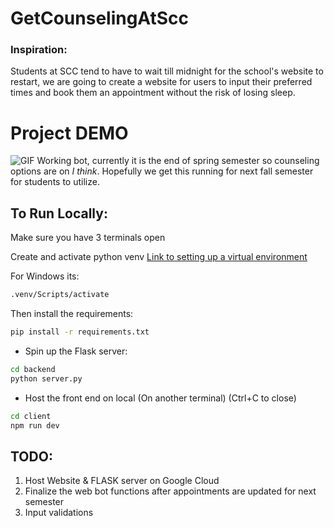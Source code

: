 # GetCounselingAtScc
### Inspiration: 
Students at SCC tend to have to wait till midnight for the school's website to restart, we are going to create a website for users to input their preferred times and book them an appointment without the risk of losing sleep.

# Project DEMO
![GIF](https://github.com/EdwardChhun/GetCounselingAtScc/blob/main/2024-05-2719-24-02-Trim-ezgif.com-video-to-gif-converter.gif)
Working bot, currently it is the end of spring semester so counseling options are on *I think*. Hopefully we get this running for next fall semester for students to utilize.

## To Run Locally:

Make sure you have 3 terminals open

Create and activate python venv [Link to setting up a virtual environment](https://python.land/virtual-environments/virtualenv)

For Windows its:

```bash
.venv/Scripts/activate
```
Then install the requirements:
```bash
pip install -r requirements.txt
```

- Spin up the Flask server:
```bash
cd backend
python server.py
```

- Host the front end on local (On another terminal) (Ctrl+C to close)
```bash
cd client
npm run dev
```

## TODO:
1. Host Website & FLASK server on Google Cloud
2. Finalize the web bot functions after appointments are updated for next semester
3. Input validations
